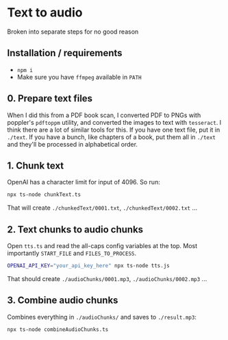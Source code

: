 # Text to audio

Broken into separate steps for no good reason

## Installation / requirements
- `npm i`
- Make sure you have `ffmpeg` available in `PATH`

## 0. Prepare text files
When I did this from a PDF book scan, I converted PDF to PNGs with poppler's `pdftoppm` utility, and converted the images to text with `tesseract`. I think there are a lot of similar tools for this. If you have one text file, put it in `./text`. If you have a bunch, like chapters of a book, put them all in `./text` and they'll be processed in alphabetical order.

## 1. Chunk text

OpenAI has a character limit for input of 4096. So run:
```sh
npx ts-node chunkText.ts
``` 
That will create `./chunkedText/0001.txt`, `./chunkedText/0002.txt` ...

## 2. Text chunks to audio chunks

Open `tts.ts` and read the all-caps config variables at the top. Most importantly `START_FILE` and `FILES_TO_PROCESS`.

```sh
OPENAI_API_KEY="your_api_key_here" npx ts-node tts.js
```

That should create `./audioChunks/0001.mp3`, `./audioChunks/0002.mp3` ...

## 3. Combine audio chunks

Combines everything in `./audioChunks/` and saves to `./result.mp3`:

```sh
npx ts-node combineAudioChunks.ts
```
